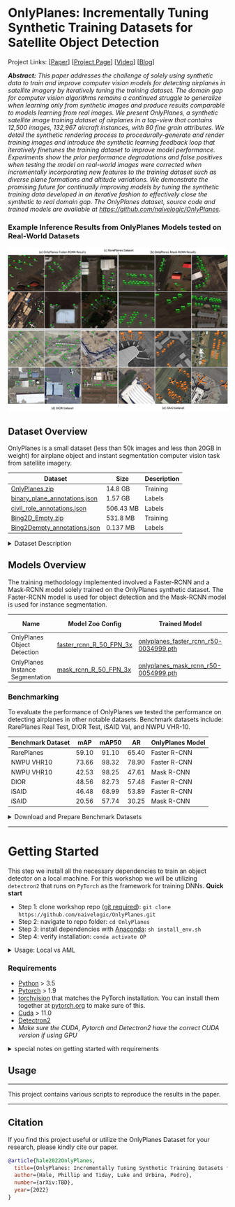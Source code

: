 # OnlyPlanes: Incrementally Tuning Synthetic Training Datasets for Satellite Object Detection
Project Links:  [[Paper][paper_link]] [[Project Page][project_page]] [[Video][youtube_vid]] [[Blog][medium_blog_series]]

***Abstract:*** _This paper addresses the challenge of solely using synthetic data to train and improve computer vision models for detecting airplanes in satellite imagery by iteratively tuning the training dataset. The domain gap for computer vision algorithms remains a continued struggle to generalize when learning only from synthetic images and produce results comparable to models learning from real images. We present OnlyPlanes, a synthetic satellite image training dataset of airplanes in a top-view that contains 12,500 images, 132,967 aircraft instances, with 80 fine grain attributes. We detail the synthetic rendering process to procedurally-generate and render training images and introduce the synthetic learning feedback loop that iteratively finetunes the training dataset to improve model performance. Experiments show the prior performance degradations and false positives when testing the model on real-world images were corrected when incrementally incorporating new features to the training dataset such as diverse plane formations and altitude variations. We demonstrate the promising future for continually improving models by tuning the synthetic training data developed in an iterative fashion to effectively close the synthetic to real domain gap. The OnlyPlanes dataset, source code and trained models are available at https://github.com/naivelogic/OnlyPlanes._

[paper_link]: docs/OnlyPlanes_report_placeholder.pdf
[project_page]: https://naivelogic.github.io/OnlyPlanes/
[medium_blog_series]: TBD
[youtube_vid]: TBD

### Example Inference Results from OnlyPlanes Models tested on Real-World Datasets

![](docs/media/OnlyPlanes_example_inferences_real_datasets.png)

## Dataset Overview
OnlyPlanes is a small dataset (less than 50k images and less than 20GB in weight) for airplane object and instant segmentation computer vision task from satellite imagery.

| Dataset                               	| Size      	| Description 	|
|---------------------------------------	|-----------	|-------------	|
| [OnlyPlanes.zip][ds1]                 	| 14.8 GB   	| Training    	|
| [binary_plane_annotations.json][lb01] 	| 1.57 GB   	| Labels      	|
| [civil_role_annotations.json][lb02]   	| 506.43 MB 	| Labels      	|
| [Bing2D_Empty.zip][ds2]               	| 531.8 MB  	| Training    	|
| [Bing2Dempty_annotations.json][lb03]  	| 0.137 MB  	| Labels      	|

[ds1]: https://msdsdiag.blob.core.windows.net/naivelogicblob/OnlyPlanes/OnlyPlanes_dataset_08122022.zip
[lb01]: https://msdsdiag.blob.core.windows.net/naivelogicblob/OnlyPlanes/OnlyPlanes_binary_plane_annotations_imgdir.json
[lb02]: https://msdsdiag.blob.core.windows.net/naivelogicblob/OnlyPlanes/civil_role_annotations.json
[ds2]: https://msdsdiag.blob.core.windows.net/naivelogicblob/OnlyPlanes/bing2d_empty/Bing2D_empty_airports.zip
[lb03]: https://msdsdiag.blob.core.windows.net/naivelogicblob/OnlyPlanes/bing2d_empty/coco_annotations_emptyBing2Dairport_1024split_small.json



<details>
 <summary>Dataset Description</summary>
The OnlyPlanes dataset contains 12,500 images and 132,967 instance objects consisting of four categories (plane, jumbo jet, military, helicopter) with 80 fine-grain attributes that define the plane model (e.g., Boeing 737). A single training dataset is provided for both object detection and instance segmentation tasks at 1024x1024 image resolution using ten different airport. 

![](docs/media/OnlyPlanes_Categories.png)
</details>


## Models Overview
The training methodology implemented involved a Faster-RCNN and a Mask-RCNN model solely trained on the OnlyPlanes synthetic dataset. The Faster-RCNN model is used for object detection and the Mask-RCNN model is used for instance segmentation. 

| Name                             | Model Zoo Config               | Trained Model                                | Train Config       |
|----------------------------------|--------------------------------|----------------------------------------------|--------------------|
| OnlyPlanes Object Detection      | [faster_rcnn_R_50_FPN_3x][m01] | [onlyplanes_faster_rcnn_r50-0034999.pth][m0] | [config.yaml][m02] |
| OnlyPlanes Instance Segmentation | [mask_rcnn_R_50_FPN_3x][m03]   | [onlyplanes_mask_rcnn_r50-0054999.pth][m04]  | [config.yaml][m05] |

[m01]: https://github.com/facebookresearch/detectron2/blob/main/configs/COCO-Detection/faster_rcnn_R_50_FPN_3x.yaml
[m0]: https://msdsdiag.blob.core.windows.net/naivelogicblob/OnlyPlanes/final_aug22/onlyplanes_faster_rcnn_r50-0034999.pth
[m02]: https://msdsdiag.blob.core.windows.net/naivelogicblob/OnlyPlanes/final_aug22/onlyplanes_faster_rcnn_r50-config.yaml
[m03]: https://github.com/facebookresearch/detectron2/blob/main/configs/COCO-InstanceSegmentation/mask_rcnn_R_50_FPN_3x.yaml
[m04]: https://msdsdiag.blob.core.windows.net/naivelogicblob/OnlyPlanes/final_aug22/onlyplanes_mask_rcnn_r50-0024999.pth
[m05]: https://msdsdiag.blob.core.windows.net/naivelogicblob/OnlyPlanes/final_aug22/onlyplanes_mask_rcnn_r50-config.yaml


### Benchmarking

To evaluate the performance of OnlyPlanes we tested the performance on detecting airplanes in other notable datasets. Benchmark datasets include: RarePlanes Real Test, DIOR Test, iSAID Val, and NWPU VHR-10.

| Benchmark Dataset |  mAP  | mAP50 |   AR  | OnlyPlanes Model |
|-------------------|:-----:|:-----:|:-----:|------------------|
| RarePlanes        | 59.10 | 91.10 | 65.40 | Faster R-CNN     |
| NWPU VHR10        | 73.66 | 98.32 | 78.90 | Faster R-CNN     |
| NWPU VHR10        | 42.53 | 98.25 | 47.61 | Mask R-CNN       |
| DIOR              | 48.56 | 82.73 | 57.48 | Faster R-CNN     |
| iSAID             | 46.48 | 68.99 | 53.89 | Faster R-CNN     |
| iSAID             | 20.56 | 57.74 | 30.25 | Mask R-CNN       |

<details>
 <summary>Download and Prepare Benchmark Datasets</summary>

To test the performance of the model the below benchmark datasets were used. 

* iSAID | [paper][isaid_paper] | [dataset][isaid_ds] | [binary plane json][isaid_ds]
  * Note: We used the pre-processed version of the dataset from [CATNet](https://github.com/yeliudev/CATNet) approach where images were split into 512 x 512 patches and extreme aspect ratios from the official toolkit were corrected.
  * Test dataset statistics: 11,752 images | 6,613 airplane instances from the validation dataset. 

  [isaid_paper]: https://arxiv.org/abs/1905.12886
  [isaid_ds]: https://connectpolyu-my.sharepoint.com/personal/21039533r_connect_polyu_hk/_layouts/15/onedrive.aspx?id=%2Fpersonal%2F21039533r%5Fconnect%5Fpolyu%5Fhk%2FDocuments%2FZoo%2FReleases%2FCATNet%2Fisaid%5Fpatches%2D85c7fca6%2Ezip&parent=%2Fpersonal%2F21039533r%5Fconnect%5Fpolyu%5Fhk%2FDocuments%2FZoo%2FReleases%2FCATNet&ga=1
  [isaid_json_ours]: https://msdsdiag.blob.core.windows.net/naivelogicblob/OnlyPlanes/test_ds_binary_json/isaid_val_binary_plane_coco_annotations_ALL.json

* RarePlanes | [paper][RarePlanes_paper] | [dataset][RarePlanes_ds] | [binary plane json][RarePlanes_json_ours]
  * Note: for evaluation only RarePlanes Real Test dataset was used. Instructions to download the RarePlanes dataset [RarePlanes Public User Guide](https://www.cosmiqworks.org/rareplanes-public-user-guide/). Additionally, since the [official RarePlanes repository](https://github.com/aireveries/RarePlanes) is no longer available (summer 2022), refer to the [unofficial mirror repo](https://github.com/VisionSystemsInc/RarePlanes).
  * Test dataset statistics: 2,710 images and 6,812 airplane instances from the real test dataset.

  [RarePlanes_paper]: https://arxiv.org/abs/2006.02963
  [RarePlanes_ds]: https://www.cosmiqworks.org/rareplanes-public-user-guide/
  [RarePlanes_json_ours]: https://msdsdiag.blob.core.windows.net/naivelogicblob/OnlyPlanes/test_ds_binary_json/rareplanes_aircraft_real_test_coco_ph.json

* NWPU VHR10 | [paper][nwpu10_paper] | [dataset][nwpu10_ds] | [binary plane json][nwpu10_json_ours]
  * Test dataset statistics: 650 images and 757 airplane instances from the positive image set. 

  [nwpu10_paper]: https://arxiv.org/abs/2006.02963
  [nwpu10_ds]: https://1drv.ms/u/s!AmgKYzARBl5cczaUNysmiFRH4eE
  [nwpu10_json_ours]: https://msdsdiag.blob.core.windows.net/naivelogicblob/OnlyPlanes/test_ds_binary_json/nwpu_vhr10_binary_plane_coco_annotations_ALL.json


* DIOR | [paper][DIOR_paper] | [dataset][DIOR_ds] | [binary plane json][DIOR_json_ours]
  * Note: we first converted the DIOR VOC to COCO annotations using only the we used the `test.txt` Horizontal Bounding Boxes annotations.  
  * Test dataset statistics: 2,932 images and 8,042 airplane instances from the test dataset.

  [DIOR_paper]: https://arxiv.org/abs/1909.00133
  [DIOR_ds]: https://drive.google.com/drive/folders/1UdlgHk49iu6WpcJ5467iT-UqNPpx__CC
  [DIOR_json_ours]: https://msdsdiag.blob.core.windows.net/naivelogicblob/OnlyPlanes/test_ds_binary_json/DIOR_binary_plane_coco_annotations_ALL.json

Here is the file structure used for these benchmark datasets

```
Benchmark Datasets
├── data
│   ├── dior
│   │   ├── Annotations
│   │   ├── ImageSets
│   │   ├── JPEGImages-test
│   │   └── JPEGImages-trainval
│   ├── rareplanes
│   │   └── real
|   │       ├── metadata_annotations
|   |       │   ├── instances_test_aircraft.json
|   |       │   └── instances_test_role.json
|   │       └── test
|   |           └── PS-RGB_tiled
│   ├── isaid
│   │   ├── annotations
│   │   |   ├── instances_val.json  # original - not used
|   │   │   └── val_binary_plane_coco_annotations_ALL.json # used for benchmarking
│   │   └── val
    └── nwpu_vhr10
        ├── ground truth
        └── positive image set
```

</details>


----

# Getting Started

This step we install all the necessary dependencies to train an object detector on a local machine. For this workshop we will be utilizing `detectron2` that runs on `PyTorch` as the framework for training DNNs. 
__Quick start__
* Step 1: clone workshop repo ([git required](https://git-scm.com/)):  `git clone https://github.com/naivelogic/OnlyPlanes.git`
* Step 2: navigate to repo folder:   `cd OnlyPlanes`
* Step 3: install dependencies with [Anaconda](https://www.continuum.io/downloads): `sh install_env.sh`
* Step 4: verify installation: `conda activate OP`

<details>
 <summary>Usage: Local vs AML</summary>
For this repository to simplify the usage, we will provide the code from a local computational perspective. In the paper, we utilized Azure Machine Learning for training and evaluating the performance of the models. Additionally, in the paper all data was stored on an Azure blob container. While Azure ML is great for scaling compute intensive workloads, as long as you meet the requirements below a single GPU can put utilized to reperform results.
</details>


### Requirements
* [Python](https://www.python.org/downloads/) > 3.5
* [Pytorch](http://pytorch.org/) > 1.9
* [torchvision](https://github.com/pytorch/vision/) that matches the PyTorch installation. You can install them together at [pytorch.org](https://pytorch.org/) to make sure of this.
* [Cuda](https://developer.nvidia.com/cuda-toolkit) > 11.0
* [Detectron2](https://github.com/facebookresearch/detectron2)
* _Make sure the CUDA, Pytorch and Detectron2 have the correct CUDA version if using GPU_

<details>
 <summary>special notes on getting started with requirements</summary>
My OS for this project was a ubuntu-18.04 Azure VM with a K8 GPU. I highly recommend using at least one GPU (w/ >20GB of memory) with the correct CUDA installed. Make sure the CUDA, Pytorch and Detectron2 have the correct CUDA version if using GPU. 
</details>


## Usage
------
This project contains various scripts to reproduce the results in the paper. 

----
## Citation

If you find this project useful or utilize the OnlyPlanes Dataset for your research, please kindly cite our paper.

```bibtex
@article{hale2022OnlyPlanes,
  title={OnlyPlanes: Incrementally Tuning Synthetic Training Datasets for Satellite Object Detection},
  author={Hale, Phillip and Tiday, Luke and Urbina, Pedro},
  number={arXiv:TBD},
  year={2022}
}
```